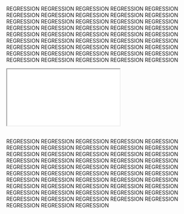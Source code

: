 REGRESSION REGRESSION REGRESSION REGRESSION REGRESSION REGRESSION REGRESSION REGRESSION REGRESSION REGRESSION REGRESSION REGRESSION REGRESSION REGRESSION REGRESSION REGRESSION REGRESSION REGRESSION REGRESSION REGRESSION REGRESSION REGRESSION REGRESSION REGRESSION REGRESSION REGRESSION REGRESSION REGRESSION REGRESSION REGRESSION REGRESSION REGRESSION REGRESSION REGRESSION REGRESSION REGRESSION REGRESSION REGRESSION REGRESSION REGRESSION REGRESSION REGRESSION REGRESSION REGRESSION REGRESSION<br>

<iframe src="assets/interactive/career_start_plot.html" class="interactive-career"></iframe>


<br>REGRESSION REGRESSION REGRESSION REGRESSION REGRESSION REGRESSION REGRESSION REGRESSION REGRESSION REGRESSION REGRESSION REGRESSION REGRESSION REGRESSION REGRESSION REGRESSION REGRESSION REGRESSION REGRESSION REGRESSION REGRESSION REGRESSION REGRESSION REGRESSION REGRESSION REGRESSION REGRESSION REGRESSION REGRESSION REGRESSION REGRESSION REGRESSION REGRESSION REGRESSION REGRESSION REGRESSION REGRESSION REGRESSION REGRESSION REGRESSION REGRESSION REGRESSION REGRESSION REGRESSION REGRESSION REGRESSION REGRESSION REGRESSION REGRESSION REGRESSION REGRESSION REGRESSION REGRESSION 